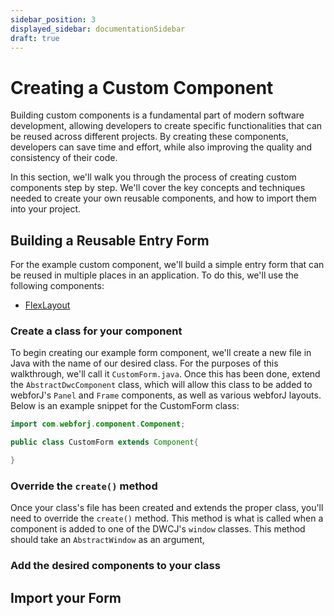 ```yaml
---
sidebar_position: 3
displayed_sidebar: documentationSidebar
draft: true
---
```


# Creating a Custom Component

Building custom components is a fundamental part of modern software development, allowing developers to create specific functionalities that can be reused across different projects. By creating these components, developers can save time and effort, while also improving the quality and consistency of their code.

In this section, we'll walk you through the process of creating custom components step by step. We'll  cover the key concepts and techniques needed to create your own reusable components, and how to import them into your project.

## Building a Reusable Entry Form

For the example custom component, we'll build a simple entry form that can be reused in multiple places in an application. To do this, we'll use the following components:

- [FlexLayout](../layouts/flex_layouts.md)

### Create a class for your component 

To begin creating our example form component, we'll create a new file in Java with the name of our desired class. For the purposes of this walkthrough, we'll call it `CustomForm.java`. Once this has been done, extend the `AbstractDwcComponent` class, which will allow this class to be added to webforJ's `Panel` and `Frame` components, as well as various webforJ layouts.
Below is an example snippet for the CustomForm class:

```java
import com.webforj.component.Component;

public class CustomForm extends Component{

}
```

### Override the `create()` method

Once your class's file has been created and extends the proper class, you'll need to override the `create()` method. This method is what is called when a component is added to one of the DWCJ's `window` classes. This method should take an `AbstractWindow` as an argument, 


### Add the desired components to your class

## Import your Form